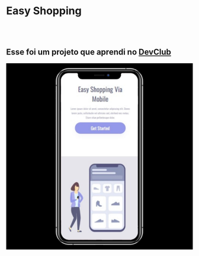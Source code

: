 <h1>Easy Shopping</h1>
<br>
<br>
<h2> Esse foi um projeto que aprendi no <a href= "https://rodolfomori.com.br/devclub">DevClub</a> </h2>
<img src="https://github.com/ruanennes/css3/blob/main/democel.jpg?raw=true">
